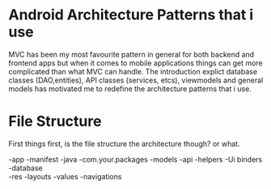 # Android Architecture Patterns that i use

MVC has been my most favourite pattern in general for both backend and frontend apps but when it comes to mobile applications things can get more complicated than what MVC can handle.
The introduction explict database classes (DAO,entities), API classes (services, etcs), viewmodels and general models has motivated me to redefine the architecture patterns that i use.

# File Structure

First things first, is the file structure the architecture though? or what.

-app
    -manifest
    -java
        -com.your.packages
            -models
            -api
            -helpers
                -Ui binders
            -database    
    -res
        -layouts
        -values
        -navigations
